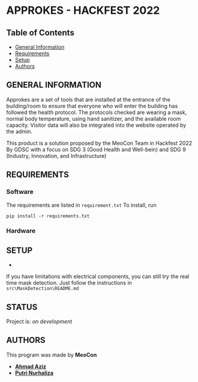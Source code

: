# APPROKES - HACKFEST 2022

## Table of Contents
* [General Information](#general-information)
* [Requirements](#requirements)
* [Setup](#setup)
* [Authors](#authors)


## GENERAL INFORMATION
Approkes are a set of tools that are installed at the entrance of the building/room to ensure that everyone who will enter the building has followed the health protocol. The protocols checked are wearing a mask, normal body temperature, using hand sanitizer, and the available room capacity. Visitor data will also be integrated into the website operated by the admin.

This product is a solution proposed by the MeoCon Team in Hackfest 2022 By GDSC with a focus on SDG 3 (Good Health and Well-bein) and SDG 9 (Industry, Innovation, and Infrastructure)

## REQUIREMENTS
### Software
The requirements are listed in ```requirement.txt```
To install, run
```
pip install -r requirements.txt
```
### Hardware


## SETUP
- 

If you have limitations with electrical components, you can still try the real time mask detection. Just follow the instructions in ```src\MaskDetection\README.md```


## STATUS
Project is: _on development_

## AUTHORS
This program was made by <b>MeoCon<b>
- [Ahmad Aziz](13220034@std.stei.itb.ac.id)
- [Putri Nurhaliza](13520066@std.stei.itb.ac.id)
